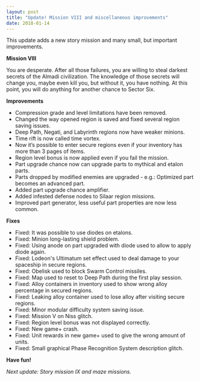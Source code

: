 ```yaml
---
layout: post
title: "Update! Mission VIII and miscellaneous improvements"
date: 2018-01-14
---
```


This update adds a new story mission and many small, but important improvements.

**Mission VIII**

You are desperate.
After all those failures, you are willing to steal darkest secrets of the Almadi civilization.
The knowledge of those secrets will change you, maybe even kill you, but without it, you have nothing.
At this point, you will do anything for another chance to Sector Six.

**Improvements**

* Compression grade and level limitations have been removed.
* Changed the way opened region is saved and fixed several region saving issues.
* Deep Path, Negati, and Labyrinth regions now have weaker minions.
* Time rift is now called time vortex.
* Now it’s possible to enter secure regions even if your inventory has more than 3 pages of items.
* Region level bonus is now applied even if you fail the mission.
* Part upgrade chance now can upgrade parts to mythical and etalon parts.
* Parts dropped by modified enemies are upgraded - e.g.: Optimized part becomes an advanced part.
* Added part upgrade chance amplifier.
* Added infested defense nodes to Silaar region missions.
* Improved part generator, less useful part properties are now less common.

**Fixes**

* Fixed: It was possible to use diodes on etalons.
* Fixed: Minion long-lasting shield problem.
* Fixed: Using anode on part upgraded with diode used to allow to apply diode again.
* Fixed: Lodeon's Ultimatum set effect used to deal damage to your spaceship in secure regions.
* Fixed: Obelisk used to block Swarm Control missiles.
* Fixed: Map used to reset to Deep Path during the first play session.
* Fixed: Alloy containers in inventory used to show wrong alloy percentage in secured regions.
* Fixed: Leaking alloy container used to lose alloy after visiting secure regions.
* Fixed: Minor modular difficulty system saving issue.
* Fixed: Mission V on Niss glitch.
* Fixed: Region level bonus was not displayed correctly.
* Fixed: New game+ crash.
* Fixed: Unit rewards in new game+ used to give the wrong amount of units.
* Fixed: Small graphical Phase Recognition System description glitch.

**Have fun!**

*Next update: Story mission IX and maze missions.*
